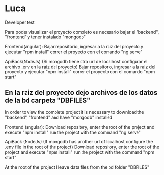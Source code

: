 # Luca
Developer test


Para poder visualizar el proyecto completo es necesario bajar el "backend", "frontend"
y tener instalado "mongodb"

Frontend(angular):
Bajar repositorio, ingresar a la raiz del proyecto y ejecutar "npm install"
correr el proyecto con el comando "ng serve"

ApiBack(NodeJs)
(Si mongodb tiene otra url de localhost configurar el archivo .env en la raiz del proyecto)
Bajar repositorio, ingresar a la raiz del proyecto y ejecutar "npm install"
correr el proyecto con el comando "npm start"

En la raiz del proyecto dejo archivos de los datos de la bd carpeta "DBFILES"
------------------------------------------------------------------------------------------
In order to view the complete project it is necessary to download the "backend", "frontend"
and have "mongodb" installed

Frontend (angular):
Download repository, enter the root of the project and execute "npm install"
run the project with the command "ng serve"

ApiBack (NodeJs)
(If mongodb has another url of localhost configure the .env file in the root of the project)
Download repository, enter the root of the project and execute "npm install"
run the project with the command "npm start"

At the root of the project I leave data files from the bd folder "DBFILES"
